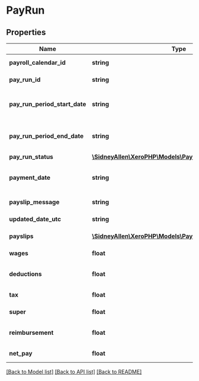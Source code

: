 # PayRun

## Properties
Name | Type | Description | Notes
------------ | ------------- | ------------- | -------------
**payroll_calendar_id** | **string** | Xero identifier for pay run | 
**pay_run_id** | **string** | Xero identifier for pay run | [optional] 
**pay_run_period_start_date** | **string** | Period Start Date for the PayRun (YYYY-MM-DD) | [optional] 
**pay_run_period_end_date** | **string** | Period End Date for the PayRun (YYYY-MM-DD) | [optional] 
**pay_run_status** | [**\SidneyAllen\XeroPHP\Models\PayrollAu\PayRunStatus**](PayRunStatus.md) |  | [optional] 
**payment_date** | **string** | Payment Date for the PayRun (YYYY-MM-DD) | [optional] 
**payslip_message** | **string** | Payslip message for the PayRun | [optional] 
**updated_date_utc** | **string** | Last modified timestamp | [optional] 
**payslips** | [**\SidneyAllen\XeroPHP\Models\PayrollAu\PayslipSummary[]**](PayslipSummary.md) | The payslips in the payrun | [optional] 
**wages** | **float** | The total Wages for the Payrun | [optional] 
**deductions** | **float** | The total Deductions for the Payrun | [optional] 
**tax** | **float** | The total Tax for the Payrun | [optional] 
**super** | **float** | The total Super for the Payrun | [optional] 
**reimbursement** | **float** | The total Reimbursements for the Payrun | [optional] 
**net_pay** | **float** | The total NetPay for the Payrun | [optional] 

[[Back to Model list]](../README.md#documentation-for-models) [[Back to API list]](../README.md#documentation-for-api-endpoints) [[Back to README]](../README.md)


